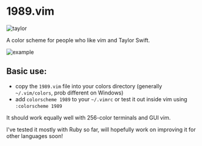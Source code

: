 # 1989.vim

![taylor](http://i.imgur.com/IcEi3pC.gif)

A color scheme for people who like vim and Taylor Swift.

![example](http://i.imgur.com/r3IIfeP.png)

## Basic use:
- copy the `1989.vim` file into your colors directory (generally `~/.vim/colors`, prob different on Windows)
- add `colorscheme 1989` to your `~/.vimrc` or test it out inside vim using `:colorscheme 1989`


It should work equally well with 256-color terminals and GUI vim.

I've tested it mostly with Ruby so far, will hopefully work on improving it for other languages soon!
